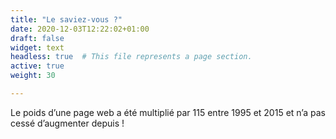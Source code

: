 ```yaml
---
title: "Le saviez-vous ?"
date: 2020-12-03T12:22:02+01:00
draft: false
widget: text
headless: true  # This file represents a page section.
active: true
weight: 30

---
```

Le poids d’une page web a été multiplié par 115 entre 1995 et 2015 et n’a pas cessé d’augmenter depuis !
